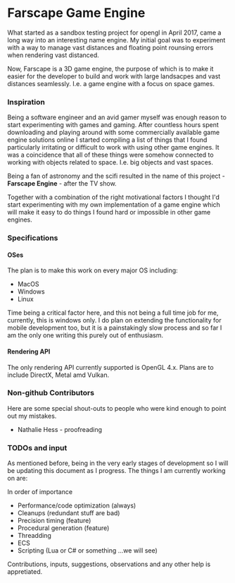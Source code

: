 # Farscape Game Engine
What started as a sandbox testing project for opengl in April 2017, came a long way into an interesting name engine. My initial goal was to experiment with a way to manage vast distances and floating point rounsing errors when rendering vast distanced. 
  
Now, Farscape is a 3D game engine, the purpose of which is to make it easier for the developer to build and work with large landsacpes and vast distances seamlessly. I.e. a game engine with a focus on space games.

### Inspiration
Being a software engineer and an avid gamer myself was enough reason to start experimenting with games and gaming. After countless hours spent downloading and playing around with some commercially available game engine solutions online I started compiling a list of things that I found particularly irritating or difficult to work with using other game engines. It was a coincidence that all of these things were somehow connected to working with objects related to space. I.e. big objects and vast spaces. 

Being a fan of astronomy and the scifi resulted in the name of this project - **Farscape Engine** - after the TV show. 

Together with a combination of the right motivational factors I thought I'd start experimenting with my own implementation of a game engine which will make it easy to do things I found hard or impossible in other game engines. 

### Specifications
#### OSes
The plan is to make this work on every major OS including:
* MacOS
* Windows
* Linux
  
Time being a critical factor here, and this not being a full time job for me, currently, this is windows only. I do plan on extending the functionality for mobile development too, but it is a painstakingly slow process and so far I am the only one writing this purely out of enthusiasm. 
  
#### Rendering API
The only rendering API currently supported is OpenGL 4.x. Plans are to include DirectX, Metal amd Vulkan.

 
 ### Non-github Contributors
 Here are some special shout-outs to people who were kind enough to point out my mistakes.
   
 * Nathalie Hess - proofreading
 
### TODOs and input
As mentioned before, being in the very early stages of development so I will be updating this document as I progress. The things I am currently working on are:

In order of importance
* Performance/code optimization (always)
* Cleanups (redundant stuff are bad)
* Precision timing (feature)
* Procedural generation (feature)
* Threadding
* ECS
* Scripting (Lua or C# or something ...we will see)

Contributions, inputs, suggestions, observations and any other help is appretiated.

